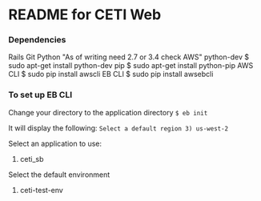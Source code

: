# README for CETI Web #

### Dependencies ###
Rails
Git
Python			"As of writing need 2.7 or 3.4 check AWS"
python-dev		$ sudo apt-get install python-dev
pip				$ sudo apt-get install python-pip
AWS CLI			$ sudo pip install awscli
EB CLI			$ sudo pip install awsebcli

### To set up EB CLI ###
Change your directory to the application directory
`$ eb init`

It will display the following:
`Select a default region
3) us-west-2`

Select an application to use:
1) ceti_sb

Select the default environment
1) ceti-test-env